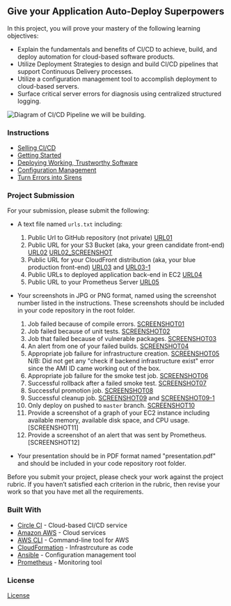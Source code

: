 ## Give your Application Auto-Deploy Superpowers

In this project, you will prove your mastery of the following learning objectives:

- Explain the fundamentals and benefits of CI/CD to achieve, build, and deploy automation for cloud-based software products.
- Utilize Deployment Strategies to design and build CI/CD pipelines that support Continuous Delivery processes.
- Utilize a configuration management tool to accomplish deployment to cloud-based servers.
- Surface critical server errors for diagnosis using centralized structured logging.

![Diagram of CI/CD Pipeline we will be building.](udapeople.png)

### Instructions

* [Selling CI/CD](instructions/0-selling-cicd.md)
* [Getting Started](instructions/1-getting-started.md)
* [Deploying Working, Trustworthy Software](instructions/2-deploying-trustworthy-code.md)
* [Configuration Management](instructions/3-configuration-management.md)
* [Turn Errors into Sirens](instructions/4-turn-errors-into-sirens.md)

### Project Submission

For your submission, please submit the following:

- A text file named `urls.txt` including:
  1. Public Url to GitHub repository (not private) [URL01](https://github.com/SammyBloom/cdond-c3-projectstarter.git)
  1. Public URL for your S3 Bucket (aka, your green candidate front-end) [URL02](http://udapeople-09f9eed.s3-website-us-east-1.amazonaws.com)
  [URL02_SCREENSHOT](submission\screenshots\URL02.png)
  1. Public URL for your CloudFront distribution (aka, your blue production front-end) [URL03](submission\screenshots\URL03_SCREENSHOT.png) and [URL03-1](submission\screenshots\URL03_SCREENSHOT1.png)
  1. Public URLs to deployed application back-end in EC2 [URL04](submission\screenshots\URL04_SCREENSHOT.png)
  1. Public URL to your Prometheus Server [URL05](http://ec2-3-88-21-75.compute-1.amazonaws.com:9090/graph)
- Your screenshots in JPG or PNG format, named using the screenshot number listed in the instructions. These screenshots should be included in your code repository in the root folder.
  1. Job failed because of compile errors. [SCREENSHOT01](submission\screenshots\SCREENSHOT01.png)
  1. Job failed because of unit tests. [SCREENSHOT02](submission\screenshots\SCREENSHOT02.png)
  1. Job that failed because of vulnerable packages. [SCREENSHOT03](submission\screenshots\SCREENSHOT03.png)
  1. An alert from one of your failed builds. [SCREENSHOT04](submission\screenshots\SCREENSHOT04.png)
  1. Appropriate job failure for infrastructure creation. [SCREENSHOT05](submission\screenshots\SCREENSHOT05.png)
  N/B: Did not get any "check if backend infrastructure exist" error since the AMI ID came working out of the box.
  1. Appropriate job failure for the smoke test job. [SCREENSHOT06](submission\screenshots\SCREENSHOT06.png)
  1. Successful rollback after a failed smoke test. [SCREENSHOT07](submission\screenshots\SCREENSHOT07.png)  
  1. Successful promotion job. [SCREENSHOT08](submission\screenshots\SCREENSHOT08.png)
  1. Successful cleanup job. [SCREENSHOT09](submission\screenshots\SCREENSHOT09.png) and [SCREENSHOT09-1](submission\screenshots\SCREENSHOT09-1.png)
  1. Only deploy on pushed to `master` branch. [SCREENSHOT10](submission\screenshots\SCREENSHOT10.png)
  1. Provide a screenshot of a graph of your EC2 instance including available memory, available disk space, and CPU usage. [SCREENSHOT11]
  1. Provide a screenshot of an alert that was sent by Prometheus. [SCREENSHOT12]

- Your presentation should be in PDF format named "presentation.pdf" and should be included in your code repository root folder. 

Before you submit your project, please check your work against the project rubric. If you haven’t satisfied each criterion in the rubric, then revise your work so that you have met all the requirements. 

### Built With

- [Circle CI](www.circleci.com) - Cloud-based CI/CD service
- [Amazon AWS](https://aws.amazon.com/) - Cloud services
- [AWS CLI](https://aws.amazon.com/cli/) - Command-line tool for AWS
- [CloudFormation](https://aws.amazon.com/cloudformation/) - Infrastrcuture as code
- [Ansible](https://www.ansible.com/) - Configuration management tool
- [Prometheus](https://prometheus.io/) - Monitoring tool

### License

[License](LICENSE.md)
